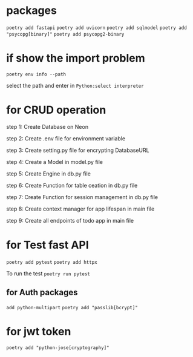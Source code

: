 # packages
`poetry add fastapi`
`poetry add uvicorn`
`poetry add sqlmodel`
`poetry add "psycopg[binary]"`
`poetry add psycopg2-binary `

# if show the import problem
`poetry env info --path `

select the path  and enter in `Python:select interpreter`

# for CRUD operation
step 1: Create Database on Neon

step 2: Create .env file for environment variable 

step 3: Create setting.py file for encrypting DatabaseURL

step 4: Create a Model in model.py file 

step 5: Create Engine in db.py file

step 6: Create Function for table ceation in db.py file  

step 7: Create Function for session management in db.py file 
 
step 8: Create context manager for app lifespan in main file 

step 9: Create all endpoints of todo app in main file


# for Test fast API

`poetry add pytest`
`poetry add httpx`

To run the test
`poetry run pytest`



## for Auth packages
`add python-multipart`
`poetry add "passlib[bcrypt]"`
# for jwt token
`poetry add "python-jose[cryptography]"`